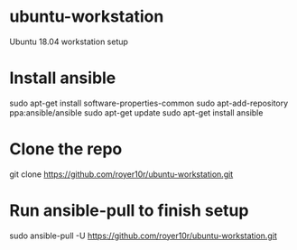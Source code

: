 # ubuntu-workstation
Ubuntu 18.04 workstation setup

# Install ansible
sudo apt-get install software-properties-common
sudo apt-add-repository ppa:ansible/ansible
sudo apt-get update
sudo apt-get install ansible

# Clone the repo
git clone https://github.com/royer10r/ubuntu-workstation.git

# Run ansible-pull to finish setup
sudo ansible-pull -U https://github.com/royer10r/ubuntu-workstation.git
